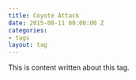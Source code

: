 ```yaml
---
title: Coyote Attack
date: 2015-08-11 00:00:00 Z
categories:
- tags
layout: tag
---
```


This is content written about this tag. 
